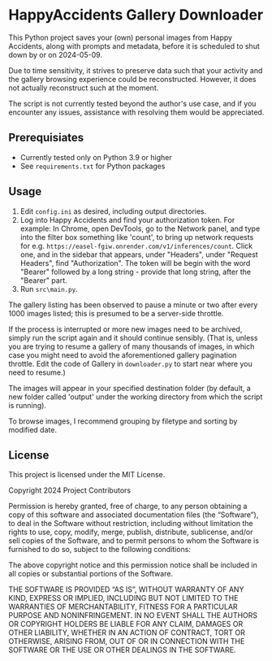 # HappyAccidents Gallery Downloader

This Python project saves your (own) personal images from Happy Accidents, along with prompts and metadata, before it is scheduled to shut down by or on 2024-05-09.

Due to time sensitivity, it strives to preserve data such that your activity and the gallery browsing experience could be reconstructed. However, it does not actually reconstruct such at the moment.

The script is not currently tested beyond the author's use case, and if you encounter any issues, assistance with resolving them would be appreciated.

## Prerequisiates
- Currently tested only on Python 3.9 or higher
- See `requirements.txt` for Python packages

## Usage

1. Edit `config.ini` as desired, including output directories.
2. Log into Happy Accidents and find your authorization token. For example: In Chrome, open DevTools, go to the Network panel, and type into the filter box something like 'count', to bring up network requests for e.g. `https://easel-fgiw.onrender.com/v1/inferences/count`. Click one, and in the sidebar that appears, under "Headers", under "Request Headers", find "Authorization". The token will be begin with the word "Bearer" followed by a long string - provide that long string, after the "Bearer" part.
3. Run `src\main.py`.

The gallery listing has been observed to pause a minute or two after every 1000 images listed; this is presumed to be a server-side throttle.

If the process is interrupted or more new images need to be archived, simply run the script again and it should continue sensibly. (That is, unless you are trying to resume a gallery of many thousands of images, in which case you might need to avoid the aforementioned gallery pagination throttle. Edit the code of Gallery in `downloader.py` to start near where you need to resume.)

The images will appear in your specified destination folder (by default, a new folder called 'output' under the working directory from which the script is running).

To browse images, I recommend grouping by filetype and sorting by modified date.

## License

This project is licensed under the MIT License.

Copyright 2024 Project Contributors

Permission is hereby granted, free of charge, to any person obtaining a copy of this software and associated documentation files (the “Software”), to deal in the Software without restriction, including without limitation the rights to use, copy, modify, merge, publish, distribute, sublicense, and/or sell copies of the Software, and to permit persons to whom the Software is furnished to do so, subject to the following conditions:

The above copyright notice and this permission notice shall be included in all copies or substantial portions of the Software.

THE SOFTWARE IS PROVIDED “AS IS”, WITHOUT WARRANTY OF ANY KIND, EXPRESS OR IMPLIED, INCLUDING BUT NOT LIMITED TO THE WARRANTIES OF MERCHANTABILITY, FITNESS FOR A PARTICULAR PURPOSE AND NONINFRINGEMENT. IN NO EVENT SHALL THE AUTHORS OR COPYRIGHT HOLDERS BE LIABLE FOR ANY CLAIM, DAMAGES OR OTHER LIABILITY, WHETHER IN AN ACTION OF CONTRACT, TORT OR OTHERWISE, ARISING FROM, OUT OF OR IN CONNECTION WITH THE SOFTWARE OR THE USE OR OTHER DEALINGS IN THE SOFTWARE.
